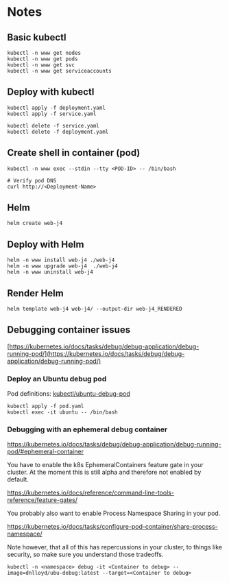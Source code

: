 # Notes

## Basic kubectl

```
kubectl -n www get nodes
kubectl -n www get pods
kubectl -n www get svc
kubectl -n www get serviceaccounts
```

## Deploy with kubectl

```
kubectl apply -f deployment.yaml
kubectl apply -f service.yaml
```

```
kubectl delete -f service.yaml
kubectl delete -f deployment.yaml
```

## Create shell in container (pod)

```
kubectl -n www exec --stdin --tty <POD-ID> -- /bin/bash

# Verify pod DNS
curl http://<Deployment-Name>
```

## Helm

```
helm create web-j4
```

## Deploy with Helm

```
helm -n www install web-j4 ./web-j4
helm -n www upgrade web-j4  ./web-j4
helm -n www uninstall web-j4
```

## Render Helm
```
helm template web-j4 web-j4/ --output-dir web-j4_RENDERED
```

## Debugging container issues

[https://kubernetes.io/docs/tasks/debug/debug-application/debug-running-pod/](https://kubernetes.io/docs/tasks/debug/debug-application/debug-running-pod/)

### Deploy an Ubuntu debug pod

Pod definitions:
[kubectl/ubuntu-debug-pod](kubectl/ubuntu-debug-pod)

```
kubectl apply -f pod.yaml
kubectl exec -it ubuntu -- /bin/bash
```

### Debugging with an ephemeral debug container

https://kubernetes.io/docs/tasks/debug/debug-application/debug-running-pod/#ephemeral-container

You have to enable the k8s EphemeralContainers feature gate in your cluster. At the moment this is still alpha and therefore not enabled by default.

https://kubernetes.io/docs/reference/command-line-tools-reference/feature-gates/

You probably also want to enable Process Namespace Sharing in your pod.

https://kubernetes.io/docs/tasks/configure-pod-container/share-process-namespace/

Note however, that all of this has repercussions in your cluster, to things like security, so make sure you understand those tradeoffs.


```
kubectl -n <namespace> debug -it <Container to debug> --image=dnlloyd/ubu-debug:latest --target=<Container to debug>
```